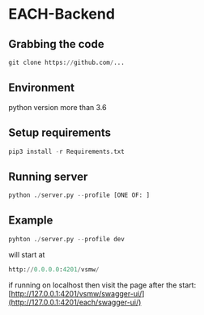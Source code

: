 # EACH-Backend

## Grabbing the code
```python
git clone https://github.com/...
```

## Environment
python version more than 3.6

## Setup requirements
```python
pip3 install -r Requirements.txt
```

## Running server
```python
python ./server.py --profile [ONE OF: ]
```

## Example
```python
pyhton ./server.py --profile dev
```

will start at 
```python
http://0.0.0.0:4201/vsmw/
```

if running on localhost then visit the page after the start: [http://127.0.0.1:4201/vsmw/swagger-ui/](http://127.0.0.1:4201/each/swagger-ui/)

